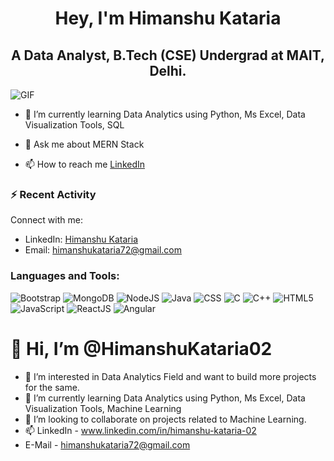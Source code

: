 <h1 align="center">Hey, I'm Himanshu Kataria</h1>
<h2 align="center">A Data Analyst, B.Tech (CSE) Undergrad at MAIT, Delhi.</h2>

![GIF](https://camo.githubusercontent.com/4cb9b98860a01e6a93c5b3eb5fd5a0ae409731635562552752b75ff17b4b2167/68747470733a2f2f6d656469612e67697068792e636f6d2f6d656469612f4d3967624264396e6244724f5475314d71782f67697068792e676966)

- 🌱 I’m currently learning Data Analytics using Python, Ms Excel, Data Visualization Tools, SQL

- 💬 Ask me about MERN Stack

- 📫 How to reach me [LinkedIn](https://www.linkedin.com/in/himanshu-kataria-02/)

### ⚡ Recent Activity
Connect with me:
- LinkedIn: [Himanshu Kataria](https://www.linkedin.com/in/himanshu-kataria-02/)
- Email: himanshukataria72@gmail.com

### Languages and Tools:
![Bootstrap](https://img.shields.io/badge/-Bootstrap-563D7C?style=flat-square&logo=bootstrap)
![MongoDB](https://img.shields.io/badge/-MongoDB-47A248?style=flat-square&logo=mongodb)
![NodeJS](https://img.shields.io/badge/-NodeJS-339933?style=flat-square&logo=node.js)
![Java](https://img.shields.io/badge/-Java-007396?style=flat-square&logo=java)
![CSS](https://img.shields.io/badge/-CSS-1572B6?style=flat-square&logo=css3)
![C](https://img.shields.io/badge/-C-A8B9CC?style=flat-square&logo=c)
![C++](https://img.shields.io/badge/-C++-00599C?style=flat-square&logo=cplusplus)
![HTML5](https://img.shields.io/badge/-HTML5-E34F26?style=flat-square&logo=html5)
![JavaScript](https://img.shields.io/badge/-JavaScript-F7DF1E?style=flat-square&logo=javascript)
![ReactJS](https://img.shields.io/badge/-ReactJS-61DAFB?style=flat-square&logo=react)
![Angular](https://img.shields.io/badge/-Angular-DD0031?style=flat-square&logo=angular)



# 👋 Hi, I’m @HimanshuKataria02
- 👀 I’m interested in Data Analytics Field and want to build more projects for the same.
- 🌱 I’m currently learning Data Analytics using Python, Ms Excel, Data Visualization Tools, Machine Learning
- 💞️ I’m looking to collaborate on projects related to Machine Learning.
- 📫 LinkedIn - www.linkedin.com/in/himanshu-kataria-02
- E-Mail -  himanshukataria72@gmail.com

<!---
HimanshuKataria02/HimanshuKataria02 is a ✨ special ✨ repository because its `README.md` (this file) appears on your GitHub profile.
You can click the Preview link to take a look at your changes.
--->

